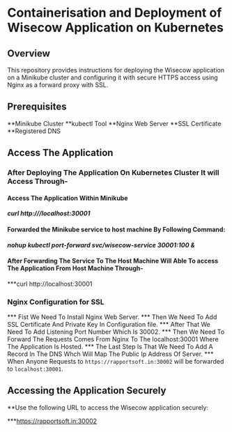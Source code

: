 # Containerisation and Deployment of Wisecow Application on Kubernetes 

## Overview

This repository provides instructions for deploying the Wisecow application on a Minikube cluster and configuring it with secure HTTPS access using Nginx as a forward proxy with SSL.

## Prerequisites
**Minikube Cluster
**kubectl Tool
**Nginx Web Server
**SSL Certificate
**Registered DNS

## Access The Application
### After Deploying The Application On Kubernetes Cluster It will Access Through-
#### Access The Application Within Minikube
***curl http:///localhost:30001***
#### Forwarded the Minikube service to host machine By Following Command:
***nohup kubectl port-forward svc/wisecow-service 30001:100 &***
#### After Forwarding The Service To The Host Machine Will Able To access The Application From Host Machine Through-
***curl http://localhost:30001

### Nginx Configuration for SSL
*** Fist We Need To Install Nginx Web Server.
*** Then We Need To Add SSL Certificate And Private Key In Configuration file.
*** After That We Need To Add Listening Port Number Which Is 30002.
*** Then We Need To Forward The Requests Comes From Nginx To The localhost:30001 Where The Application Is Hosted.
*** The Last Step Is That We Need To Add A Record In The DNS Whch Will Map The Public Ip Address Of Server.
*** When Anyone Requests to `https://rapportsoft.in:30002` will be forwarded to `localhost:30001`.


## Accessing the Application Securely

**Use the following URL to access the Wisecow application securely:

***https://rapportsoft.in:30002

